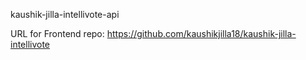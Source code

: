 kaushik-jilla-intellivote-api

URL for Frontend repo: https://github.com/kaushikjilla18/kaushik-jilla-intellivote
